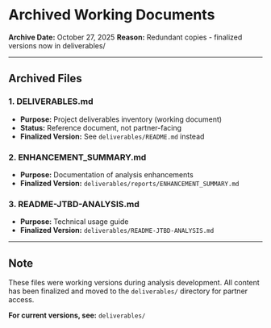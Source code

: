# Archived Working Documents

**Archive Date:** October 27, 2025
**Reason:** Redundant copies - finalized versions now in deliverables/

---

## Archived Files

### 1. DELIVERABLES.md
- **Purpose:** Project deliverables inventory (working document)
- **Status:** Reference document, not partner-facing
- **Finalized Version:** See `deliverables/README.md` instead

### 2. ENHANCEMENT_SUMMARY.md
- **Purpose:** Documentation of analysis enhancements
- **Finalized Version:** `deliverables/reports/ENHANCEMENT_SUMMARY.md`

### 3. README-JTBD-ANALYSIS.md
- **Purpose:** Technical usage guide
- **Finalized Version:** `deliverables/README-JTBD-ANALYSIS.md`

---

## Note

These files were working versions during analysis development. All content has been
finalized and moved to the `deliverables/` directory for partner access.

**For current versions, see:** `deliverables/`
